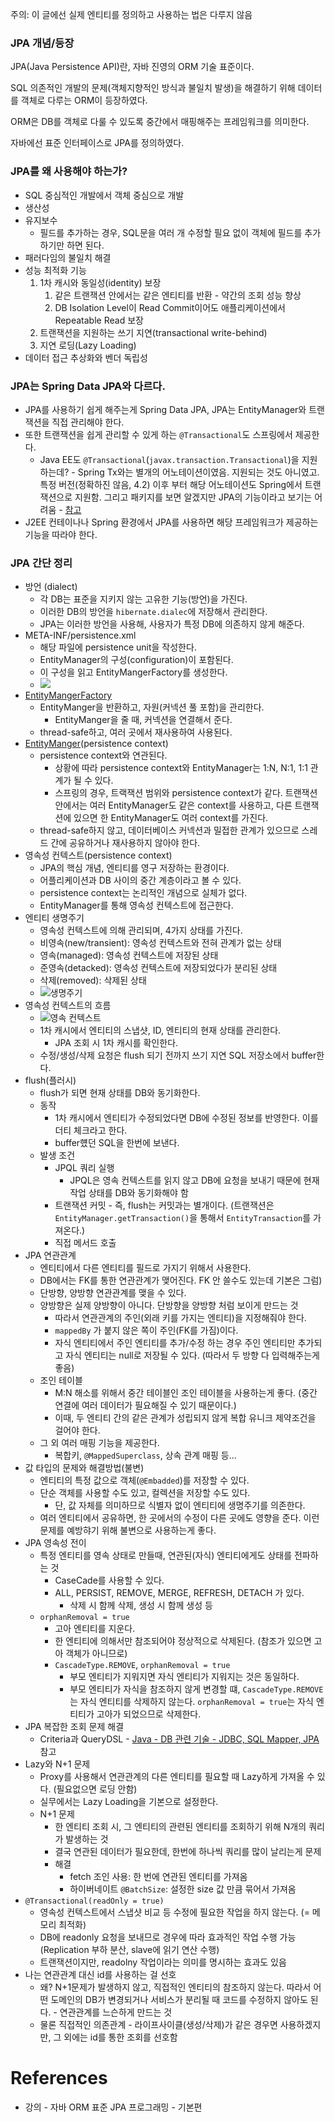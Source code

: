 
주의: 이 글에선 실제 엔티티를 정의하고 사용하는 법은 다루지 않음

### JPA 개념/등장

JPA(Java Persistence API)란, 자바 진영의 ORM 기술 표준이다.

SQL 의존적인 개발의 문제(객체지향적인 방식과 불일치 발생)을 해결하기 위해 데이터를 객체로 다루는 ORM이 등장하였다.

ORM은 DB를 객체로 다룰 수 있도록 중간에서 매핑해주는 프레임워크를 의미한다.

자바에선 표준 인터페이스로 JPA를 정의하였다. 

### JPA를 왜 사용해야 하는가?

- SQL 중심적인 개발에서 객체 중심으로 개발
- 생산성
- 유지보수
	- 필드를 추가하는 경우, SQL문을 여러 개 수정할 필요 없이 객체에 필드를 추가하기만 하면 된다.
- 패러다임의 불일치 해결
- 성능 최적화 기능
    1. 1차 캐시와 동일성(identity) 보장
        1. 같은 트랜잭션 안에서는 같은 엔티티를 반환 - 약간의 조회 성능 향상
        2. DB Isolation Level이 Read Commit이어도 애플리케이션에서 Repeatable Read 보장
    2. 트랜잭션을 지원하는 쓰기 지연(transactional write-behind)
    3. 지연 로딩(Lazy Loading)
- 데이터 접근 추상화와 벤더 독립성

### JPA는 Spring Data JPA와 다르다. 

- JPA를 사용하기 쉽게 해주는게 Spring Data JPA, JPA는 EntityManager와 트랜잭션을 직접 관리해야 한다.
- 또한 트랜잭션을 쉽게 관리할 수 있게 하는 `@Transactional`도 스프링에서 제공한다.
	- Java EE도 `@Transactional`(`javax.transaction.Transactional`)을 지원하는데? - Spring Tx와는 별개의 어노테이션이였음. 지원되는 것도 아니였고. 특정 버전(정확하진 않음, 4.2) 이후 부터 해당 어노테이션도 Spring에서 트랜잭션으로 지원함. 그리고 패키지를 보면 알겠지만 JPA의 기능이라고 보기는 어려움 - [참고](https://stackoverflow.com/questions/26387399/javax-transaction-transactional-vs-org-springframework-transaction-annotation-tr)
- J2EE 컨테이나나 Spring 환경에서 JPA를 사용하면 해당 프레임워크가 제공하는 기능을 따라야 한다.

### JPA 간단 정리
- 방언 (dialect)
	- 각 DB는 표준을 지키지 않는 고유한 기능(방언)을 가진다.
	- 이러한 DB의 방언을 `hibernate.dialec`에 저장해서 관리한다.
	- JPA는 이러한 방언을 사용해, 사용자가 특정 DB에 의존하지 않게 해준다.
- META-INF/persistence.xml
	- 해당 파일에 persistence unit을 작성한다.
	- EntityManager의 구성(configuration)이 포함된다.
	- 이 구성을 읽고 EntityMangerFactory를 생성한다.
	- ![](https://user-images.githubusercontent.com/52024566/133097530-c0572700-aa49-466a-961f-afc73a613367.png)
- [EntityMangerFactory](https://jakarta.ee/specifications/platform/8/apidocs/?javax/persistence/EntityManagerFactory.html)
	- EntityManger을 반환하고, 자원(커넥션 풀 포함)을 관리한다.
		- EntityManger을 줄 때, 커넥션을 연결해서 준다.
	- thread-safe하고, 여러 곳에서 재사용하여 사용된다.
- [EntityManger](https://jakarta.ee/specifications/platform/8/apidocs/javax/persistence/entitymanager)(persistence context)
	- persistence context와 연관된다.
		- 상황에 따라 persistence context와 EntityManager는 1:N, N:1, 1:1 관계가 될 수 있다.
		- 스프링의 경우, 트랙잭션 범위와 persistence context가 같다. 트랜잭션 안에서는 여러 EntityManager도 같은 context를 사용하고, 다른 트랜잭션에 있으면 한 EntityManager도 여러 context를 가진다.
	- thread-safe하지 않고, 데이터베이스 커넥션과 밀접한 관계가 있으므로 스레드 간에 공유하거나 재사용하지 않아야 한다.
- 영속성 컨텍스트(persistence context) 
	- JPA의 핵심 개념, 엔티티를 영구 저장하는 환경이다.
	- 어플리케이션과 DB 사이의 중간 계층이라고 볼 수 있다.
	- persistence context는 논리적인 개념으로 실체가 없다.
	- EntityManager를 통해 영속성 컨텍스트에 접근한다.
- 엔티티 생명주기
	- 영속성 컨텍스트에 의해 관리되며, 4가지 상태를 가진다.
	- 비영속(new/transient): 영속성 컨텍스트와 전혀 관계가 없는 상태
	- 영속(managed): 영속성 컨텍스트에 저장된 상태
	- 준영속(detacked): 영속성 컨텍스트에 저장되었다가 분리된 상태
	- 삭제(removed): 삭제된 상태
	- ![생명주기](https://user-images.githubusercontent.com/52024566/133262753-b1194492-286d-4ca9-b1ea-e905d68f57a0.png)
- 영속성 컨텍스트의 흐름
	- ![영속 컨텍스트](https://user-images.githubusercontent.com/52024566/133262740-10892bdd-d6fc-4f82-b79a-23bd3fc51f1f.png)
	- 1차 캐시에서 엔티티의 스냅샷, ID, 엔티티의 현재 상태를 관리한다.
		- JPA 조회 시 1차 캐시를 확인한다.
	- 수정/생성/삭제 요청은 flush 되기 전까지 쓰기 지연 SQL 저장소에서 buffer한다.
- flush(플러시)
	- flush가 되면 현재 상태를 DB와 동기화한다.
	- 동작
		- 1차 캐시에서 엔티티가 수정되었다면 DB에 수정된 정보를 반영한다. 이를 더티 체크라고 한다.
		- buffer헀던 SQL을 한번에 보낸다.
	- 발생 조건
		- JPQL 쿼리 실행
			- JPQL은 영속 컨텍스트를 읽지 않고 DB에 요청을 보내기 때문에 현재 작업 상태를 DB와 동기화해야 함
		- 트랜잭션 커밋 - 즉, flush는 커밋과는 별개이다. (트랜잭션은 `EntityManager.getTransaction()`을 통해서 `EntityTransaction`를 가져온다.)
		- 직접 메서드 호출
- JPA 연관관계 
	- 엔티티에서 다른 엔티티를 필드로 가지기 위해서 사용한다.
	- DB에서는 FK를 통한 연관관계가 맺어진다. FK 안 쓸수도 있는데 기본은 그럼)
	- 단방향, 양방향 연관관계를 맺을 수 있다.
	- 양방향은 실제 양방향이 아니다. 단방향을 양방향 처럼 보이게 만드는 것
		- 따라서 연관관계의 주인(외래 키를 가지는 엔티티)을 지정해줘야 한다.
		- `mappedBy` 가 붙지 않은 쪽이 주인(FK를 가짐)이다.
		- 자식 엔티티에서 주인 엔티티를 추가/수정 하는 경우 주인 엔티티만 추가되고 자식 엔티티는 null로 저장될 수 있다. (따라서 두 방향 다 입력해주는게 좋음)
	- 조인 테이블
		- M:N 해소를 위해서 중간 테이블인 조인 테이블을 사용하는게 좋다. (중간 연결에 여러 데이터가 필요해질 수 있기 때문이다.)
		- 이때, 두 엔티티 간의 같은 관계가 성립되지 않게 복합 유니크 제약조건을 걸어야 한다.
	- 그 외 여러 매핑 기능을 제공한다.
		- 복합키, `@MappedSuperclass`, 상속 관계 매핑 등...
- 값 타입의 문제와 해결방법(불변)
	- 엔티티의 특정 값으로 객체(`@Embadded`)를 저장할 수 있다.
	- 단순 객체를 사용할 수도 있고, 컬렉션을 저장할 수도 있다.
		- 단, 값 자체를 의미하므로 식별자 없이 엔티티에 생명주기를 의존한다.
	- 여러 엔티티에서 공유하면, 한 곳에서의 수정이 다른 곳에도 영향을 준다. 이런 문제를 예방햐기 위해 불변으로 사용하는게 좋다.
- JPA 영속성 전이
	- 특정 엔티티를 영속 상태로 만들때, 연관된(자식) 엔티티에게도 상태를 전파하는 것
		- CaseCade를 사용할 수 있다.
		- ALL, PERSIST, REMOVE, MERGE, REFRESH, DETACH 가 있다.
			- 삭제 시 함께 삭제, 생성 시 함께 생성 등
	- `orphanRemoval = true`
		- 고아 엔티티를 지운다.
		- 한 엔티티에 의해서만 참조되어야 정상적으로 삭제된다. (참조가 있으면 고아 객체가 아니므로)
		- `CascadeType.REMOVE`, `orphanRemoval = true`
			- 부모 엔티티가 지워지면 자식 엔티티가 지워지는 것은 동일하다.
			- 부모 엔티티가 자식을 참조하지 않게 변경할 떄, `CascadeType.REMOVE`는 자식 엔티티를 삭제하지 않는다. `orphanRemoval = true`는 자식 엔티티가 고아가 되었으므로 삭제한다.
- JPA 복잡한 조회 문제 해결
	- Criteria과 QueryDSL - [Java - DB 관련 기술 - JDBC, SQL Mapper, JPA](notes/Java/Java%20Platform/Java%20-%20DB%20관련%20기술%20-%20JDBC,%20SQL%20Mapper,%20JPA.md) 참고
- Lazy와 N+1 문제
	- Proxy를 사용해서 연관관계의 다른 엔티티를 필요할 때 Lazy하게 가져올 수 있다. (필요없으면 로딩 안함)
	- 실무에서는 Lazy Loading을 기본으로 설정한다.
	- N+1 문제
		- 한 엔티티 조회 시, 그 엔티티의 관련된 엔티티를 조회하기 위해 N개의 쿼리가 발생하는 것
		- 결국 연관된 데이터가 필요한데, 한번에 하나씩 쿼리를 많이 날리는게 문제
		- 해결
			- fetch 조인 사용: 한 번에 연관된 엔티티를 가져옴
			- 하이버네이트 `@BatchSize`: 설정한 size 값 만큼 묶어서 가져옴
- `@Transactional(readOnly = true)`
	- 영속성 컨텍스트에서 스냅샷 비교 등 수정에 필요한 작업을 하지 않는다. (= 메모리 최적화)
	- DB에 readonly 요청을 보내므로 경우에 따라 효과적인 작업 수행 가능 (Replication 부하 분산, slave에 읽기 연산 수행)
	- 트랜잭션이지만, readolny 작업이라는 의미를 명시하는 효과도 있음
- 나는 연관관계 대신 id를 사용하는 걸 선호
	- 왜? N+1문제가 발생하지 않고, 직접적인 엔티티의 참조하지 않는다. 따라서 어떤 도메인의 DB가 변경되거나 서비스가 분리될 때 코드를 수정하지 않아도 된다. - 연관관계를 느슨하게 만드는 것
	- 물론 직접적인 의존관계 - 라이프사이클(생성/삭제)가 같은 경우면 사용하겠지만, 그 외에는 id를 통한 조회를 선호함

# References
- 강의 - 자바 ORM 표준 JPA 프로그래밍 - 기본편
